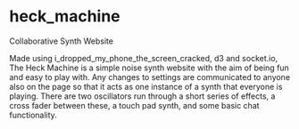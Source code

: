 # heck_machine
Collaborative Synth Website



Made using i_dropped_my_phone_the_screen_cracked, d3 and socket.io, The Heck Machine is a simple noise synth website with the aim of being fun and easy to play with. 
Any changes to settings are communicated to anyone also on the page so that it acts as one instance of a synth that everyone is playing. 
There are two oscillators run through a short series of effects, a cross fader between these, a touch pad synth, and some basic chat functionality. 
